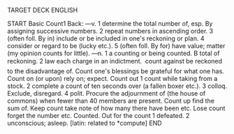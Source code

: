 TARGET DECK
ENGLISH

START
Basic
Count1
Back: —v. 1 determine the total number of, esp. By assigning successive numbers. 2 repeat numbers in ascending order. 3 (often foll. By in) include or be included in one's reckoning or plan. 4 consider or regard to be (lucky etc.). 5 (often foll. By for) have value; matter (my opinion counts for little). —n. 1 a counting or being counted. B total of reckoning. 2 law each charge in an indictment.  count against be reckoned to the disadvantage of. Count one's blessings be grateful for what one has. Count on (or upon) rely on; expect. Count out 1 count while taking from a stock. 2 complete a count of ten seconds over (a fallen boxer etc.). 3 colloq. Exclude, disregard. 4 polit. Procure the adjournment of (the house of commons) when fewer than 40 members are present. Count up find the sum of. Keep count take note of how many there have been etc. Lose count forget the number etc. Counted. Out for the count 1 defeated. 2 unconscious; asleep. [latin: related to *compute]
END
